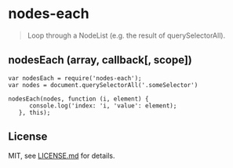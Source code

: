 # nodes-each

> Loop through a NodeList (e.g. the result of querySelectorAll).

## nodesEach (array, callback[, scope])

```
var nodesEach = require('nodes-each');
var nodes = document.querySelectorAll('.someSelector')

nodesEach(nodes, function (i, element) {
      console.log('index: 'i, 'value': element);
   }, this);
```

## License

MIT, see [LICENSE.md](http://github.com/stbaer/nodes-each/blob/master/LICENSE.md) for details.
